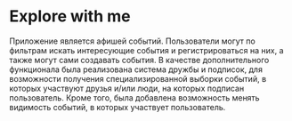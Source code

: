 # Explore with me
Приложение является афишей событий. Пользователи могут по фильтрам искать интересующие события и регистрироваться на них, а также могут сами создавать события. В качестве дополнительного функционала была реализована система дружбы и подписок, для возможности получения специализированной выборки событий, в которых участвуют друзья и/или люди, на которых подписан пользователь. Кроме того, была добавлена возможность менять видимость событий, в которых участвует пользователь.
